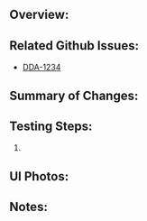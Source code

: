 ## Overview:

## Related Github Issues:

- [DDA-1234](https://github.com/DemocratizingData/democratizingdata-api/issues/1234)

## Summary of Changes:

## Testing Steps:

1.

## UI Photos:

## Notes:
